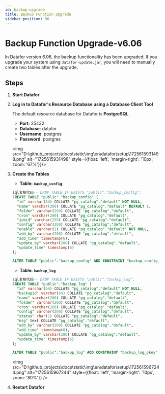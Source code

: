 ```yaml
---
id: backup-upgrade
title: Backup Function Upgrade
sidebar_position: 90
---
```


# Backup Function Upgrade-v6.06

In Datafor version 6.06, the backup functionality has been upgraded. If you upgrade your system using `datafor-update.jar`, you will need to manually create two tables after the upgrade.

## Steps

1. **Start Datafor**

2. **Log in to Datafor's Resource Database using a Database Client Tool**

   The default resource database for Datafor is **PostgreSQL**.

   - **Port**: 25432
   - **Database**: datafor
   - **Username**: postgres
   - **Password**: postgres

   <img src="D:\github_projects\docs\static\img\en\datafor\setup\1725615931498.png" alt="1725615931498" style={{float: 'left', 'margin-right': '10px', zoom: '67%'}}/>

3. **Create the Tables**

   - **Table: `backup_config`**

   ```sql
   sql复制代码-- DROP TABLE IF EXISTS "public"."backup_config";
   CREATE TABLE "public"."backup_config" (
     "id" varchar(64) COLLATE "pg_catalog"."default" NOT NULL,
     "name" varchar(200) COLLATE "pg_catalog"."default" DEFAULT 1,
     "folder" varchar(200) COLLATE "pg_catalog"."default",
     "cron" varchar(200) COLLATE "pg_catalog"."default",
     "jobid" varchar(255) COLLATE "pg_catalog"."default",
     "config" varchar(200) COLLATE "pg_catalog"."default",
     "enable" varchar(1) COLLATE "pg_catalog"."default" NOT NULL,
     "add_by" varchar(200) COLLATE "pg_catalog"."default",
     "add_time" timestamp(6),
     "update_by" varchar(200) COLLATE "pg_catalog"."default",
     "update_time" timestamp(6)
   );
   
   ALTER TABLE "public"."backup_config" ADD CONSTRAINT "backup_config_pkey" PRIMARY KEY ("id");
   ```

   - **Table: `backup_log`**

   ```sql
   sql复制代码-- DROP TABLE IF EXISTS "public"."backup_log";
   CREATE TABLE "public"."backup_log" (
     "id" varchar(64) COLLATE "pg_catalog"."default" NOT NULL,
     "backupid" varchar(64) COLLATE "pg_catalog"."default",
     "name" varchar(200) COLLATE "pg_catalog"."default",
     "folder" varchar(200) COLLATE "pg_catalog"."default",
     "cron" varchar(200) COLLATE "pg_catalog"."default",
     "config" varchar(200) COLLATE "pg_catalog"."default",
     "status" char(1) COLLATE "pg_catalog"."default",
     "msg" text COLLATE "pg_catalog"."default",
     "add_by" varchar(200) COLLATE "pg_catalog"."default",
     "add_time" timestamp(6),
     "update_by" varchar(200) COLLATE "pg_catalog"."default",
     "update_time" timestamp(6)
   );
   
   ALTER TABLE "public"."backup_log" ADD CONSTRAINT "backup_log_pkey" PRIMARY KEY ("id");
   ```
   <img src="D:\github_projects\docs\static\img\en\datafor\setup\1725615967244.png" alt="1725615967244" style={{float: 'left', 'margin-right': '10px', zoom: '80%'}} />

4. **Restart Datafor**